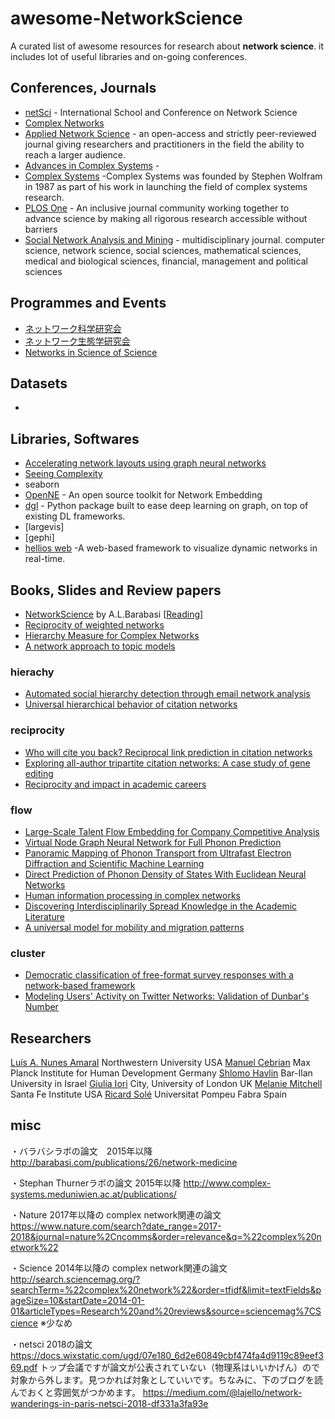# awesome-NetworkScience
A curated list of awesome resources for research about **network science**. it includes lot of useful libraries and on-going conferences.
## Conferences, Journals
- [netSci](https://netscix2024.netscisociety.org/) - International School and Conference on Network Science
- [Complex Networks](http://www.complexnetworks.org/)
- [Applied Network Science](https://appliednetsci.springeropen.com/) - an open-access and strictly peer-reviewed journal giving researchers and practitioners in the field the ability to reach a larger audience.
- [Advances in Complex Systems](https://www.worldscientific.com/toc/acs/24/02) -
- [Complex Systems](https://www.complex-systems.com/about/) -Complex Systems was founded by Stephen Wolfram in 1987 as part of his work in launching the field of complex systems research.
- [PLOS One](https://journals.plos.org/plosone/) - An inclusive journal community working together to advance science by making all rigorous research accessible without barriers
- [Social Network Analysis and Mining](https://www.springer.com/journal/13278/) - multidisciplinary journal. computer science, network science, social sciences, mathematical sciences, medical and biological sciences, financial, management and political sciences

## Programmes and Events
- [ネットワーク科学研究会](https://www.network-science-seminar.com/top)
- [ネットワーク生態学研究会](https://www.neteco.jp/%E3%83%9B%E3%83%BC%E3%83%A0)
- [Networks in Science of Science](https://netscisci.github.io/)

## Datasets
- 

## Libraries, Softwares
- [Accelerating network layouts using graph neural networks](https://www.nature.com/articles/s41467-023-37189-2)
- [Seeing Complexity](https://seeingcomplexity.wordpress.com/2011/02/05/hierarchical-edge-bundles/)
- seaborn
- [OpenNE](https://github.com/thunlp/OpenNE) - An open source toolkit for Network Embedding
- [dgl](https://github.com/dmlc/dgl) - Python package built to ease deep learning on graph, on top of existing DL frameworks.
- [largevis]
- [gephi]
- [hellios web](https://github.com/filipinascimento/helios-web) -A web-based framework to visualize dynamic networks in real-time.

## Books, Slides and Review papers
- [NetworkScience](http://networksciencebook.com/) by A.L.Barabasi [[Reading](https://github.com/team-sakata/Readings-Barabasi-networkscience)]
- [Reciprocity of weighted networks](https://www.nature.com/articles/srep02729)
- [Hierarchy Measure for Complex Networks](https://journals.plos.org/plosone/article?id=10.1371/journal.pone.0033799)
- [A network approach to topic models](https://www.science.org/doi/10.1126/sciadv.aaq1360#:~:text=Topic%20models%20are%20one%20popular,of%20a%20collection%20of%20documents.&text=We%20obtain%20a%20fresh%20view,finding%20communities%20in%20complex%20networks)

### hierachy
- [Automated social hierarchy detection through email network analysis](https://dl.acm.org/doi/10.1145/1348549.1348562)
- [Universal hierarchical behavior of citation networks](https://iopscience.iop.org/article/10.1088/1742-5468/2014/05/P05023)

### reciprocity
- [Who will cite you back? Reciprocal link prediction in citation networks](https://www.emerald.com/insight/content/doi/10.1108/LHT-02-2017-0044/full/html)
- [Exploring all-author tripartite citation networks: A case study of gene editing](https://www.sciencedirect.com/science/article/abs/pii/S175115771830244X)
- [Reciprocity and impact in academic careers](https://epjdatascience.springeropen.com/articles/10.1140/epjds/s13688-019-0199-3)

### flow
- [Large-Scale Talent Flow Embedding for Company Competitive Analysis](https://dl.acm.org/doi/fullHtml/10.1145/3366423.3380299)
- [Virtual Node Graph Neural Network for Full Phonon Prediction](https://arxiv.org/abs/2301.02197)
- [Panoramic Mapping of Phonon Transport from Ultrafast Electron Diffraction and Scientific Machine Learning
](https://onlinelibrary.wiley.com/doi/10.1002/adma.202206997)
- [Direct Prediction of Phonon Density of States With Euclidean Neural Networks](https://onlinelibrary.wiley.com/doi/10.1002/advs.202004214)
- [Human information processing in complex networks](https://arxiv.org/abs/1906.00926)
- [Discovering Interdisciplinarily Spread Knowledge in the Academic Literature](https://ieeexplore.ieee.org/abstract/document/9528418)
- [A universal model for mobility and migration patterns](https://www.nature.com/articles/nature10856)

### cluster
- [Democratic classification of free-format survey responses with a network-based framework](https://www.nature.com/articles/s42256-019-0071-y)
- [Modeling Users' Activity on Twitter Networks: Validation of Dunbar's Number](https://journals.plos.org/plosone/article?id=10.1371/journal.pone.0022656) 

## Researchers
[Luís A. Nunes Amaral](https://amaral.northwestern.edu/people/amaral/) Northwestern University USA
[Manuel Cebrian](https://www.mpib-berlin.mpg.de/staff/manuel-cebrian) Max Planck Institute for Human Development Germany
[Shlomo Havlin](https://havlin.ph.biu.ac.il/) Bar-Ilan University in Israel
[Giulia Iori](https://www.city.ac.uk/about/people/academics/giulia-iori) City, University of London UK
[Melanie Mitchell](https://melaniemitchell.me/) Santa Fe Institute USA
[Ricard Solé](http://complex.upf.edu/ricard-sol%C3%A9) Universitat Pompeu Fabra Spain


## misc
・バラバシラボの論文　2015年以降
http://barabasi.com/publications/26/network-medicine

・Stephan Thurnerラボの論文 2015年以降
http://www.complex-systems.meduniwien.ac.at/publications/

・Nature 2017年以降の complex network関連の論文
https://www.nature.com/search?date_range=2017-2018&journal=nature%2Cncomms&order=relevance&q=%22complex%20network%22

・Science 2014年以降の complex network関連の論文
http://search.sciencemag.org/?searchTerm=%22complex%20network%22&order=tfidf&limit=textFields&pageSize=10&startDate=2014-01-01&articleTypes=Research%20and%20reviews&source=sciencemag%7CScience
※少なめ

・netsci 2018の論文
https://docs.wixstatic.com/ugd/07e180_6d2e60849cbf474fa4d9119c89eef369.pdf
トップ会議ですが論文が公表されていない（物理系はいいかげん）ので対象から外します。見つかれば対象としていいです。ちなみに、下のブログを読んでおくと雰囲気がつかめます。
https://medium.com/@lajello/network-wanderings-in-paris-netsci-2018-df331a3fa93e
